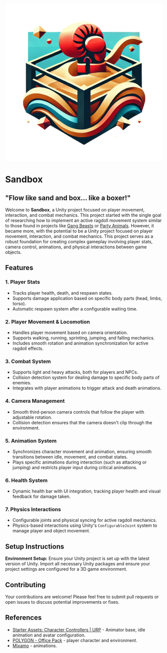 ![Logo](./Assets/Icon/Icon.png?raw=true)
# Sandbox
## "Flow like sand and box... like a boxer!"

Welcome to **Sandbox**, a Unity project focused on player movement, interaction, and combat mechanics. 
This project started with the single goal of researching how to implement an active ragdoll movement system similar to those found in projects like [Gang Beasts](https://store.steampowered.com/app/285900/Gang_Beasts/) or [Party Animals](https://store.steampowered.com/app/1260320/Party_Animals/).
However, it became more, with the potential to be a Unity project focused on player movement, interaction, and combat mechanics. This project serves as a robust foundation for creating complex gameplay involving player stats, camera control, animations, and physical interactions between game objects.

## Features
### 1. **Player Stats**
   - Tracks player health, death, and respawn states.
   - Supports damage application based on specific body parts (head, limbs, torso).
   - Automatic respawn system after a configurable waiting time.
### 2. **Player Movement & Locomotion**
   - Handles player movement based on camera orientation.
   - Supports walking, running, sprinting, jumping, and falling mechanics.
   - Includes smooth rotation and animation synchronization for active ragdoll effects.
### 3. **Combat System**
   - Supports light and heavy attacks, both for players and NPCs.
   - Collision detection system for dealing damage to specific body parts of enemies.
   - Integrates with player animations to trigger attack and death animations.
### 4. **Camera Management**
   - Smooth third-person camera controls that follow the player with adjustable rotation.
   - Collision detection ensures that the camera doesn't clip through the environment.
### 5. **Animation System**
   - Synchronizes character movement and animation, ensuring smooth transitions between idle, movement, and combat states.
   - Plays specific animations during interaction (such as attacking or jumping) and restricts player input during critical animations.
### 6. **Health System**
   - Dynamic health bar with UI integration, tracking player health and visual feedback for damage taken.
### 7. **Physics Interactions**
   - Configurable joints and physical syncing for active ragdoll mechanics.
   - Physics-based interactions using Unity's `ConfigurableJoint` system to manage player and object movement.

## Setup Instructions
**Environment Setup:** Ensure your Unity project is set up with the latest version of Unity. Import all necessary Unity packages and ensure your project settings are configured for a 3D game environment.

## Contributing
Your contributions are welcome! Please feel free to submit pull requests or open issues to discuss potential improvements or fixes.

## References
  - [Starter Assets: Character Controllers | URP](https://assetstore.unity.com/packages/essentials/starter-assets-character-controllers-urp-267961?srsltid=AfmBOorIRbQxpIgeugMWwn579AOXt710GpmXXMskVYN0r4gZCVaKG75M) - Animator base, idle animation and avatar configuration.
  - [POLYGON - Office Pack](https://syntystore.com/products/polygon-office-pack?srsltid=AfmBOop6Qzh26eVqE9uMoD0jaZ-oTSOHeVxC49F_zJaSzAXP3zjr2Hf0) - player character and environment.
  - [Mixamo](https://www.mixamo.com/#/) - animations.
